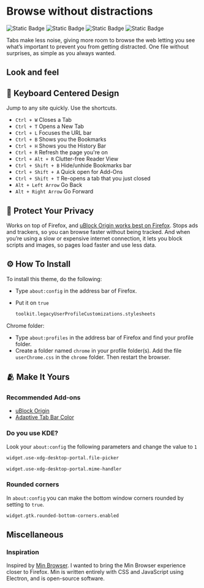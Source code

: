 # Browse without distractions

![Static Badge](https://img.shields.io/badge/Firefox-%E2%9C%95-red)
![Static Badge](https://img.shields.io/badge/Cachy_Browser-%E2%9C%95-red)
![Static Badge](https://img.shields.io/badge/Firefox_ESR_128.8-✓-blue)
![Static Badge](https://img.shields.io/badge/Firefox_Developer_Edition-%E2%9C%95-red)

Tabs make less noise, giving more room to browse the web letting you see what’s important to prevent you from getting distracted. One file without surprises, as simple as you always wanted.

## Look and feel

<picture>
  <source media="(prefers-color-scheme: dark)" srcset="https://raw.githubusercontent.com/gabrielcapilla/min/refs/heads/main/assets/images/lookandfeel.png">
  <source media="(prefers-color-scheme: light)" srcset="https://raw.githubusercontent.com/gabrielcapilla/min/refs/heads/main/assets/images/headerlight.png">
</picture>

## :dart: Keyboard Centered Design

Jump to any site quickly. Use the shortcuts.

- `Ctrl + W` Closes a Tab
- `Ctrl + T` Opens a New Tab
- `Ctrl + L` Focuses the URL bar
- `Ctrl + B` Shows you the Bookmarks
- `Ctrl + H` Shows you the History Bar
- `Ctrl + R` Refresh the page you're on
- `Ctrl + Alt + R` Clutter-free Reader View
- `Ctrl + Shift + B` Hide/unhide Bookmarks bar
- `Ctrl + Shift + A` Quick open for Add-Ons
- `Ctrl + Shift + T` Re-opens a tab that you just closed
- `Alt + Left Arrow` Go Back
- `Alt + Right Arrow` Go Forward

## :ninja: Protect Your Privacy

Works on top of Firefox, and [uBlock Origin works best on Firefox](https://github.com/gorhill/uBlock/wiki/uBlock-Origin-works-best-on-Firefox). Stops ads and trackers, so you can browse faster without being tracked. And when you’re using a slow or expensive internet connection, it lets you block scripts and images, so pages load faster and use less data.

## :gear: How To Install

To install this theme, do the following:

- Type `about:config` in the address bar of Firefox.
- Put it on `true`

  ```md
  toolkit.legacyUserProfileCustomizations.stylesheets
  ```

Chrome folder:

- Type `about:profiles` in the address bar of Firefox and find your profile folder.
- Create a folder named `chrome` in your profile folder(s). Add the file `userChrome.css` in the `chrome` folder. Then restart the browser.

## :people_hugging: Make It Yours

### Recommended Add-ons

- [uBlock Origin](https://addons.mozilla.org/en-US/firefox/addon/ublock-origin/)
- [Adaptive Tab Bar Color](https://addons.mozilla.org/en-US/firefox/addon/adaptive-tab-bar-colour/)

### Do you use KDE?

Look your `about:config` the following parameters and change the value to `1`

```md
widget.use-xdg-desktop-portal.file-picker
```

```md
widget.use-xdg-desktop-portal.mime-handler
```

### Rounded corners

In `about:config` you can make the bottom window corners rounded by setting to `true`.

```md
widget.gtk.rounded-bottom-corners.enabled
```

## Miscellaneous

### Inspiration

Inspired by [Min Browser](https://github.com/minbrowser/min). I wanted to bring the Min Browser experience closer to Firefox. Min is written entirely with CSS and JavaScript using Electron, and is open-source software.
